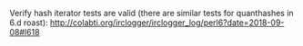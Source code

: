 Verify hash iterator tests are valid (there are similar tests for quanthashes in 6.d roast):
http://colabti.org/irclogger/irclogger_log/perl6?date=2018-09-08#l618
